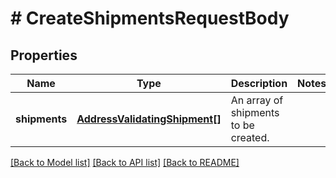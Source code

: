 # # CreateShipmentsRequestBody

## Properties

Name | Type | Description | Notes
------------ | ------------- | ------------- | -------------
**shipments** | [**AddressValidatingShipment[]**](AddressValidatingShipment.md) | An array of shipments to be created. | 

[[Back to Model list]](../../README.md#documentation-for-models) [[Back to API list]](../../README.md#documentation-for-api-endpoints) [[Back to README]](../../README.md)


